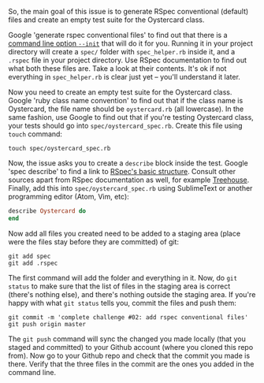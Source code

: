 So, the main goal of this issue is to generate RSpec conventional (default) files and create an empty test suite for the Oystercard class.

Google 'generate rspec conventional files' to find out that there is a [command line option `--init`](https://relishapp.com/rspec/rspec-core/docs/command-line/init-option) that will do it for you. Running it in your project directory will create a `spec/` folder with `spec_helper.rb` inside it, and a `.rspec` file in your project directory. Use RSpec documentation to find out what both these files are. Take a look at their contents. It's ok if not everything in `spec_helper.rb` is clear just yet – you'll understand it later.

Now you need to create an empty test suite for the Oystercard class. Google 'ruby class name convention' to find out that if the class name is Oystercard, the file name should be `oystercard.rb` (all lowercase). In the same fashion, use Google to find out that if you're testing Oystercard class, your tests should go into `spec/oystercard_spec.rb`. Create this file using `touch` command:

```
touch spec/oystercard_spec.rb
```

Now, the issue asks you to create a `describe` block inside the test. Google 'spec describe' to find a link to [RSpec's basic structure](https://www.relishapp.com/rspec/rspec-core/docs/example-groups/basic-structure-describe-it). Consult other sources apart from RSpec documentation as well, for example [Treehouse](http://blog.teamtreehouse.com/an-introduction-to-rspec). Finally, add this into `spec/oystercard_spec.rb` using SublimeText or another programming editor (Atom, Vim, etc):

```ruby
describe Oystercard do
end
```

Now add all files you created need to be added to a staging area (place were the files stay before they are committed) of git:

```
git add spec
git add .rspec
```

The first command will add the folder and everything in it. Now, do `git status` to make sure that the list of files in the staging area is correct (there's nothing else), and there's nothing outside the staging area. If you're happy with what `git status` tells you, commit the files and push them:

```
git commit -m 'complete challenge #02: add rspec conventional files'
git push origin master
```

The `git push` command will sync the changed you made locally (that you staged and committed) to your Github account (where you cloned this repo from). Now go to your Github repo and check that the commit you made is there. Verify that the three files in the commit are the ones you added in the command line.
